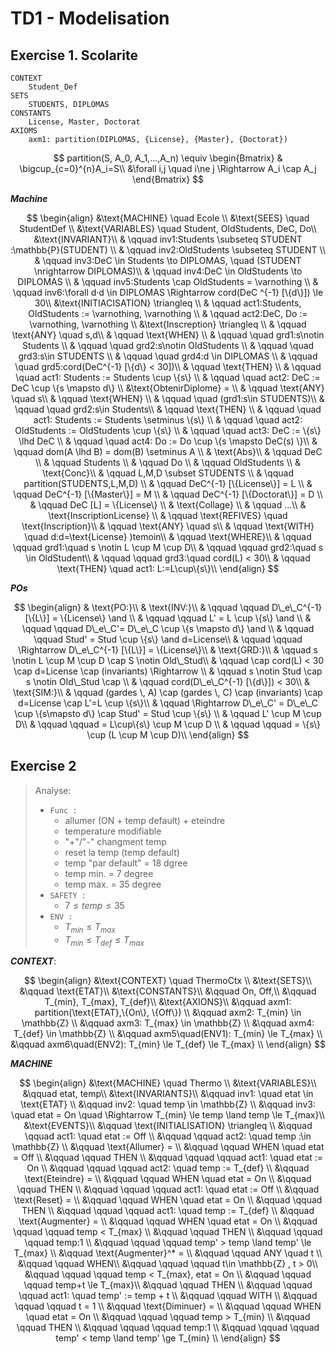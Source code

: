 # TD1 - Modelisation

## Exercise 1. Scolarite

```
CONTEXT
	Student_Def
SETS
	STUDENTS, DIPLOMAS
CONSTANTS
	License, Master, Doctorat
AXIOMS
	axm1: partition(DIPLOMAS, {License}, {Master}, {Doctorat})
```

$$
partition(S, A_0, A_1,...,A_n) \equiv 
\begin{Bmatrix}
	& \bigcup_{c=0}^{n}A_i=S\\ 
	&\forall i,j \quad i\ne j \Rightarrow A_i \cap A_j
\end{Bmatrix}
$$



***Machine***


$$
\begin{align}
	&\text{MACHINE} \quad Ecole \\
	&\text{SEES} \quad StudentDef \\
	&\text{VARIABLES} \quad Student, OldStudents, DeC, Do\\
	&\text{INVARIANT}\\
	& \qquad inv1:Students \subseteq STUDENT :\mathbb{P}(STUDENT) \\
	& \qquad inv2:OldStudents \subseteq STUDENT \\
	& \qquad inv3:DeC \in Students \to DIPLOMAS, \quad (STUDENT \nrightarrow DIPLOMAS)\\
	& \qquad inv4:DeC \in OldStudents \to DIPLOMAS \\
	& \qquad inv5:Students \cap OldStudents = \varnothing \\
	& \qquad inv6:\forall d·d \in DIPLOMAS \Rightarrow cord(DeC ^{-1} [\{d\}]) \le 30\\
	&\text{INITIACISATION} \triangleq \\
	& \qquad act1:Students, OldStudents := \varnothing, \varnothing \\
	& \qquad act2:DeC, Do := \varnothing, \varnothing \\
	&\text{Inscreption} \triangleq \\
	& \qquad \text{ANY} \quad s,d\\
	& \qquad \text{WHEN} \\
	& \qquad \quad grd1:s\notin Students \\
	& \qquad \quad grd2:s\notin OldStudents \\
	& \qquad \quad grd3:s\in STUDENTS \\
	&	\qquad \quad grd4:d \in DIPLOMAS \\
	&	\qquad \quad grd5:cord(DeC^{-1} [\{d\} < 30])\\
	& \qquad \text{THEN} \\
	&	\qquad \quad act1: Students := Students \cup \{s\} \\
	&	\qquad \quad act2: DeC := DeC \cup \{s \mapsto d\} \\
	&\text{ObtenirDiplome} = \\
	& \qquad \text{ANY} \quad s\\
	& \qquad \text{WHEN} \\
	&	\qquad \quad (grd1:s\in STUDENTS)\\
	&	\qquad \quad grd2:s\in Students\\
	& \qquad \text{THEN} \\
	&	\qquad \quad act1: Students := Students \setminus \{s\} \\
	&	\qquad \quad act2: OldStudents := OldStudents \cup \{s\} \\
	&	\qquad \quad act3: DeC := \{s\} \lhd DeC \\
	&	\qquad \quad act4: Do := Do \cup \{s \mapsto DeC(s) \}\\
	& \qquad dom(A \lhd B) = dom(B) \setminus A \\
	& \text{Abs}\\
	& \qquad DeC \\
	& \qquad Students \\
	& \qquad Do \\
	& \qquad OldStudents \\
	& \text{Conc}\\
	& \qquad L,M,D \subset STUDENTS \\
	& \qquad  partition(STUDENTS,L,M,D) \\
	& \qquad DeC^{-1} [\{License\}] = L \\
	& \qquad DeC^{-1} [\{Master\}] = M \\
	& \qquad DeC^{-1} [\{Doctorat\}] = D \\
	& \qquad DeC [L] = \{License\} \\
	& \text{Collage} \\
	& \qquad ...\\
	& \text{InscriptionLicense} \\
	& \qquad \text{REFIVES} \quad \text{Inscription}\\
	& \qquad \text{ANY} \quad s\\
	& \qquad \text{WITH} \quad d:d=\text{License} )temoin\\
	& \qquad \text{WHERE}\\
	& \qquad \qquad grd1:\quad s \notin L \cup M \cup D\\
	& \qquad \qquad grd2:\quad s \in OldStudent\\
	& \qquad \qquad grd3:\quad cord(L) < 30\\
	& \qquad \text{THEN} \quad act1: L:=L\cup\{s\}\\
\end{align}
$$



***POs***


$$
\begin{align}
	& \text{PO:}\\
	& \text{INV:}\\
	& \qquad \qquad D\_e\_C^{-1} [\{L\}] = \{License\} \and \\
	& \qquad \qquad L' = L \cup \{s\} \and \\
	& \qquad \qquad D\_e\_C'= D\_e\_C \cup \{s \mapsto d\}  \and \\
	& \qquad \qquad Stud' = Stud \cup \{s\} \and d=License\\
	& \qquad \qquad \Rightarrow D\_e\_C^{-1} [\{L\}] = \{License\}\\
	& \text{GRD:}\\
	& \qquad s \notin L \cup M \cup D \cap S \notin Old\_Stud\\
	& \qquad \cap cord(L) < 30 \cap d=License \cap (invariants) \Rightarrow \\
	& \qquad s \notin Stud \cap s \notin Old\_Stud \cap \\
	& \qquad cord(D\_e\_C^{-1} [\{d\}]) < 30\\
	& \text{SIM:}\\
	& \qquad (gardes \, A) \cap (gardes \, C) \cap (invariants) \cap d=License \cap L'=L \cup \{s\}\\
	& \qquad \Rightarrow D\_e\_C' = D\_e\_C \cup \{s\mapsto d\} \cap Stud' = Stud \cup \{s\} \\
	& \qquad L' \cup M \cup D\\
	& \qquad \qquad = L\cup\{s\} \cup M \cup D \\
	& \qquad \qquad = \{s\} \cup (L \cup M \cup D)\\
\end{align}
$$






## Exercise 2

> Analyse:
>
> - `Func :`
>   - allumer (ON + temp default) + eteindre
>   - temperature modifiable
>   - "+"/"-" changment temp
>   - reset la temp (temp default)
>   - temp "par default" = 18 dgree
>   - temp min. = 7 degree
>   - temp max. = 35 degree
> - `SAFETY :`
>   - $7 \le temp \le 35$
> - `ENV :`
>   - $T_{min} \le T_{max}$
>   - $T_{min} \le T_{def} \le T_{max}$

***CONTEXT***:

$$
\begin{align}
	&\text{CONTEXT} \quad ThermoCtx \\
	&\text{SETS}\\
	&\qquad \text{ETAT}\\
	&\text{CONSTANTS}\\
	&\qquad On, Off,\\
	&\qquad T_{min}, T_{max}, T_{def}\\
	&\text{AXIONS}\\
	&\qquad axm1: partition(\text{ETAT},\{On\}, \{Off\}) \\
	&\qquad axm2: T_{min} \in \mathbb{Z} \\
	&\qquad axm3: T_{max} \in \mathbb{Z} \\
	&\qquad axm4: T_{def} \in \mathbb{Z} \\
	&\qquad axm5\quad(ENV1): T_{min} \le T_{max} \\
	&\qquad axm6\quad(ENV2): T_{min} \le T_{def} \le T_{max} \\
\end{align}
$$

***MACHINE***


$$
\begin{align}
	&\text{MACHINE} \quad Thermo \\
	&\text{VARIABLES}\\
	&\qquad etat, temp\\
	&\text{INVARIANTS}\\
	&\qquad inv1: \quad etat \in \text{ETAT} \\
	&\qquad inv2: \quad temp \in \mathbb{Z} \\
	&\qquad inv3: \quad etat = On \quad \Rightarrow T_{min} \le temp \land temp \le T_{max}\\
	&\text{EVENTS}\\
	&\qquad \text{INITIALISATION} \triangleq \\
	&\qquad \qquad act1: \quad etat := Off \\
	&\qquad \qquad act2: \quad temp :\in \mathbb{Z} \\
	&\qquad \text{Allumer} = \\
	&\qquad \qquad WHEN \quad etat = Off \\
	&\qquad \qquad THEN \\
	&\qquad \qquad \qquad act1: \quad etat := On \\
	&\qquad \qquad \qquad act2: \quad temp := T_{def} \\
	&\qquad \text{Eteindre} = \\
	&\qquad \qquad WHEN \quad etat = On \\
	&\qquad \qquad THEN \\
	&\qquad \qquad \qquad act1: \quad etat := Off \\
	&\qquad \text{Reset} = \\
	&\qquad \qquad WHEN \quad etat = On \\
	&\qquad \qquad THEN \\
	&\qquad \qquad \qquad act1: \quad temp := T_{def} \\
	&\qquad \text{Augmenter} = \\
	&\qquad \qquad WHEN \quad etat = On \\
	&\qquad \qquad \qquad temp < T_{max} \\
	&\qquad \qquad THEN \\
	&\qquad \qquad \qquad temp:1 \\
	&\qquad \qquad \qquad temp' > temp \land temp' \le T_{max} \\
	&\qquad \text{Augmenter}^* = \\
	&\qquad \qquad ANY \quad t \\
	&\qquad \qquad WHEN\\
	&\qquad \qquad \qquad t\in \mathbb{Z} , t > 0\\
	&\qquad \qquad \qquad temp < T_{max}, etat = On \\
	&\qquad \qquad \qquad temp+t \le T_{max}\\
	&\qquad \qquad THEN \\
	&\qquad \qquad \qquad act1: \quad temp' := temp + t \\
	&\qquad \qquad WITH \\
	&\qquad \qquad \qquad t = 1 \\
	&\qquad \text{Diminuer} = \\
	&\qquad \qquad WHEN \quad etat = On \\
	&\qquad \qquad \qquad temp > T_{min} \\
	&\qquad \qquad THEN \\
	&\qquad \qquad \qquad temp:1 \\
	&\qquad \qquad \qquad temp' < temp \land temp' \ge T_{min} \\
\end{align}
$$

